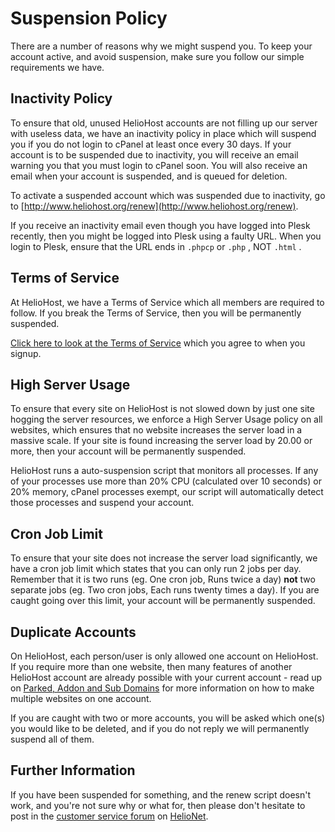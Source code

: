 # Suspension Policy

There are a number of reasons why we might suspend you. To keep your account active, and avoid suspension, make sure you follow our simple requirements we have.

## Inactivity Policy

To ensure that old, unused HelioHost accounts are not filling up our server with useless data, we have an inactivity policy in place which will suspend you if you do not login to cPanel at least once every 30 days. If your account is to be suspended due to inactivity, you will receive an email warning you that you must login to cPanel soon. You will also receive an email when your account is suspended, and is queued for deletion.

To activate a suspended account which was suspended due to inactivity, go to [http://www.heliohost.org/renew](http://www.heliohost.org/renew).

If you receive an inactivity email even though you have logged into Plesk recently, then you might be logged into Plesk using a faulty URL. When you login to Plesk, ensure that the URL ends in `.phpcp` or `.php` , NOT `.html` .

## Terms of Service

At HelioHost, we have a Terms of Service which all members are required to follow. If you break the Terms of Service, then you will be permanently suspended.

[Click here to look at the Terms of Service](../hosting/terms.md) which you agree to when you signup.

## High Server Usage

To ensure that every site on HelioHost is not slowed down by just one site hogging the server resources, we enforce a High Server Usage policy on all websites, which ensures that no website increases the server load in a massive scale. If your site is found increasing the server load by 20.00 or more, then your account will be permanently suspended.

HelioHost runs a auto-suspension script that monitors all processes. If any of your processes use more than 20% CPU \(calculated over 10 seconds\) or 20% memory, cPanel processes exempt, our script will automatically detect those processes and suspend your account.

## Cron Job Limit

To ensure that your site does not increase the server load significantly, we have a cron job limit which states that you can only run 2 jobs per day. Remember that it is two runs \(eg. One cron job, Runs twice a day\) **not** two separate jobs \(eg. Two cron jobs, Each runs twenty times a day\). If you are caught going over this limit, your account will be permanently suspended.

## Duplicate Accounts

On HelioHost, each person/user is only allowed one account on HelioHost. If you require more than one website, then many features of another HelioHost account are already possible with your current account - read up on [Parked, Addon and Sub Domains](../management/parked-addon-and-sub-domains.md) for more information on how to make multiple websites on one account.

If you are caught with two or more accounts, you will be asked which one\(s\) you would like to be deleted, and if you do not reply we will permanently suspend all of them.

## Further Information

If you have been suspended for something, and the renew script doesn't work, and you're not sure why or what for, then please don't hesitate to post in the [customer service forum](https://www.helionet.org/index/forum/45-customer-service/) on [HelioNet](../hosting/helionet.md).

